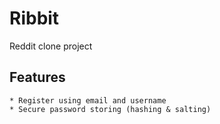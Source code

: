 # Ribbit

Reddit clone project

## Features

    * Register using email and username
    * Secure password storing (hashing & salting)
